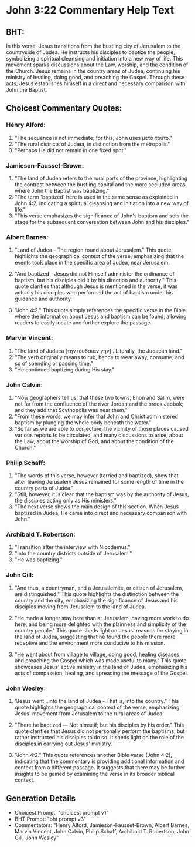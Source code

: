 # John 3:22 Commentary Help Text

## BHT:
In this verse, Jesus transitions from the bustling city of Jerusalem to the countryside of Judea. He instructs his disciples to baptize the people, symbolizing a spiritual cleansing and initiation into a new way of life. This movement sparks discussions about the Law, worship, and the condition of the Church. Jesus remains in the country areas of Judea, continuing his ministry of healing, doing good, and preaching the Gospel. Through these acts, Jesus establishes himself in a direct and necessary comparison with John the Baptist.

## Choicest Commentary Quotes:
### Henry Alford:
1. "The sequence is not immediate; for this, John uses μετὰ τοῦτο." 
2. "The rural districts of Judæa, in distinction from the metropolis." 
3. "Perhaps He did not remain in one fixed spot."

### Jamieson-Fausset-Brown:
1. "The land of Judea refers to the rural parts of the province, highlighting the contrast between the bustling capital and the more secluded areas where John the Baptist was baptizing."
2. "The term 'baptized' here is used in the same sense as explained in John 4:2, indicating a spiritual cleansing and initiation into a new way of life."
3. "This verse emphasizes the significance of John's baptism and sets the stage for the subsequent conversation between John and his disciples."

### Albert Barnes:
1. "Land of Judea - The region round about Jerusalem." This quote highlights the geographical context of the verse, emphasizing that the events took place in the specific area of Judea, near Jerusalem. 

2. "And baptized - Jesus did not Himself administer the ordinance of baptism, but his disciples did it by his direction and authority." This quote clarifies that although Jesus is mentioned in the verse, it was actually his disciples who performed the act of baptism under his guidance and authority. 

3. "John 4:2." This quote simply references the specific verse in the Bible where the information about Jesus and baptism can be found, allowing readers to easily locate and further explore the passage.

### Marvin Vincent:
1. "The land of Judaea [την ιουδαιαν γην] . Literally, the Judaean land."
2. "The verb originally means to rub, hence to wear away, consume; and so of spending or passing time."
3. "He continued baptizing during His stay."

### John Calvin:
1. "Now geographers tell us, that these two towns, Enon and Salim, were not far from the confluence of the river Jordan and the brook Jabbok; and they add that Scythopolis was near them." 
2. "From these words, we may infer that John and Christ administered baptism by plunging the whole body beneath the water." 
3. "So far as we are able to conjecture, the vicinity of those places caused various reports to be circulated, and many discussions to arise, about the Law, about the worship of God, and about the condition of the Church."

### Philip Schaff:
1. "The words of this verse, however (tarried and baptized), show that after leaving Jerusalem Jesus remained for some length of time in the country parts of Judea."
2. "Still, however, it is clear that the baptism was by the authority of Jesus, the disciples acting only as His ministers."
3. "The next verse shows the main design of this section. When Jesus baptized in Judea, He came into direct and necessary comparison with John."

### Archibald T. Robertson:
1. "Transition after the interview with Nicodemus." 
2. "Into the country districts outside of Jerusalem."
3. "He was baptizing."

### John Gill:
1. "And thus, a countryman, and a Jerusalemite, or citizen of Jerusalem, are distinguished." This quote highlights the distinction between the country and the city, emphasizing the significance of Jesus and his disciples moving from Jerusalem to the land of Judea.

2. "He made a longer stay here than at Jerusalem, having more work to do here, and being more delighted with the plainness and simplicity of the country people." This quote sheds light on Jesus' reasons for staying in the land of Judea, suggesting that he found the people there more receptive and the environment more conducive to his mission.

3. "He went about from village to village, doing good, healing diseases, and preaching the Gospel which was made useful to many." This quote showcases Jesus' active ministry in the land of Judea, emphasizing his acts of compassion, healing, and spreading the message of the Gospel.

### John Wesley:
1. "Jesus went...into the land of Judea - That is, into the country." This quote highlights the geographical context of the verse, emphasizing Jesus' movement from Jerusalem to the rural areas of Judea.

2. "There he baptized — Not himself; but his disciples by his order." This quote clarifies that Jesus did not personally perform the baptisms, but rather instructed his disciples to do so. It sheds light on the role of the disciples in carrying out Jesus' ministry.

3. "John 4:2." This quote references another Bible verse (John 4:2), indicating that the commentary is providing additional information and context from a different passage. It suggests that there may be further insights to be gained by examining the verse in its broader biblical context.


## Generation Details
- Choicest Prompt: "choicest prompt v1"
- BHT Prompt: "bht prompt v3"
- Commentators: "Henry Alford, Jamieson-Fausset-Brown, Albert Barnes, Marvin Vincent, John Calvin, Philip Schaff, Archibald T. Robertson, John Gill, John Wesley"
